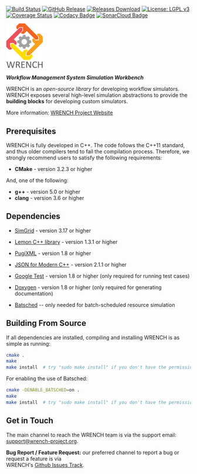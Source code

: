 [![Build Status][travis-badge]][travis-link]
[![GitHub Release][release-badge]][release-link]
[![Releases Download][release-downloads-badge]][release-link]
[![License: LGPL v3][license-badge]](LICENSE.md)
[![Coverage Status][coveralls-badge]][coveralls-link]
[![Codacy Badge][codacy-badge]][codacy-link]
[![SonarCloud Badge][sonarcloud-badge]][sonarcloud-link]

<img src="doc/images/logo-vertical.png" width="100" />

**_Workflow Management System Simulation Workbench_**

WRENCH is an _open-source library_ for developing workflow simulators. WRENCH exposes several high-level simulation 
abstractions to provide the **building blocks** for developing custom simulators.

More information: [WRENCH Project Website](http://wrench-project.org)

## Prerequisites

WRENCH is fully developed in C++. The code follows the C++11 standard, and thus older 
compilers tend to fail the compilation process. Therefore, we strongly recommend
users to satisfy the following requirements:

- **CMake** - version 3.2.3 or higher
  
And, one of the following:
- **g++** - version 5.0 or higher
- **clang** - version 3.6 or higher

## Dependencies

- [SimGrid](http://simgrid.gforge.inria.fr/) - version 3.17 or higher
- [Lemon C++ library](http://lemon.cs.elte.hu/) - version 1.3.1 or higher 
- [PugiXML](http://pugixml.org/) - version 1.8 or higher 
- [JSON for Modern C++](https://github.com/nlohmann/json) - version 2.1.1 or higher 
- [Google Test](https://github.com/google/googletest) - version 1.8 or higher (only required for running test cases)
- [Doxygen](http://www.doxygen.org) - version 1.8 or higher (only required for generating documentation)

- [Batsched](https://gitlab.inria.fr/batsim/batsched) -- only needed for batch-scheduled resource simulation


## Building From Source

If all dependencies are installed, compiling and installing WRENCH is as simple as running:

```bash
cmake .
make
make install  # try "sudo make install" if you don't have the permission to write
```

For enabling the use of Batsched:
```bash
cmake -DENABLE_BATSCHED=on .
make
make install  # try "sudo make install" if you don't have the permission to write
```


## Get in Touch

The main channel to reach the WRENCH team is via the support email: 
[support@wrench-project.org](mailto:support@wrench-project.org).

**Bug Report / Feature Request:** our preferred channel to report a bug or request a feature is via  
WRENCH's [Github Issues Track](https://github.com/wrench-project/wrench/issues).


[travis-badge]:             https://travis-ci.org/wrench-project/wrench.svg?branch=master
[travis-link]:              https://travis-ci.org/wrench-project/wrench
[license-badge]:            https://img.shields.io/badge/License-LGPL%20v3-blue.svg
[coveralls-badge]:          https://coveralls.io/repos/github/wrench-project/wrench/badge.svg?branch=master
[coveralls-link]:           https://coveralls.io/github/wrench-project/wrench?branch=master
[release-badge]:            https://img.shields.io/github/release/wrench-project/wrench.svg
[release-link]:             https://github.com/wrench-project/wrench/releases
[release-downloads-badge]:  https://img.shields.io/github/downloads/wrench-project/wrench/1.0.0-alpha/total.svg
[codacy-badge]:             https://img.shields.io/codacy/grade/aef324ea84474fff979a8ff19a4e4681.svg
[codacy-link]:              https://www.codacy.com/app/WRENCH/wrench?utm_source=github.com&amp;utm_medium=referral&amp;utm_content=wrench-project/wrench&amp;utm_campaign=Badge_Grade
[sonarcloud-badge]:         https://sonarcloud.io/api/badges/measure?key=wrench&metric=ncloc
[sonarcloud-link]:          https://sonarcloud.io/dashboard?id=wrench
